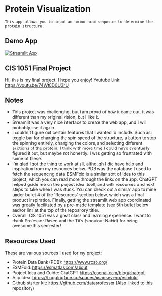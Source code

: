 # Protein Visualization
```
This app allows you to input an amino acid sequence to determine the protein structure.
```

## Demo App

[![Streamlit App](https://static.streamlit.io/badges/streamlit_badge_black_white.svg)](https://lrmcdonnell-final-project-streamlit-app-tqrlmf.streamlit.app/)

## CIS 1051 Final Project

Hi, this is my final project. I hope you enjoy! 
Youtube Link: https://youtu.be/74Wt0D0U3hU

## Notes
- This project was challenging, but I am proud of how it came out. It was different than my original vision, but I like it.
- Streamlit was a very nice interface to create the web app, and I will probably use it again.
- I couldn't figure out certain features that I wanted to include. Such as: toggle bar for changing the spin speed of the structure, a button to stop the spinning entirely, changing the colors, and selecting different sections of the protein. I think with more time I could have eventually figured it out, but maybe not honestly. I was getting so frustrated with some of these.
- I'm glad I got the thing to work at all, although I did have help and inspiration from my resources below. PDB was the database I used to fetch the sequencing data. ESMFold is a similar sort of idea to this project, which you can read more through the links on the app. ChatGPT helped guide me on the project idea itself, and with resources and next steps to take when I was stuck. You can check out a similar app to mine under bullet 4 of the 'Resources' section below, which was a final product inspiration. Finally, getting the streamlit web app coordinated was greatly facilitated by a pre-made template (see 5th bullet below and/or link at the top of the repository title).
- Overall, CIS 1051 was a great class and learning experience. I want to thank Professor Rosen and the TA's (shoutout Nabid) for being awesome this semester!

## Resources Used

These are various sources I used for my project:
- Protein Data Bank (PDB): https://www.rcsb.org/
- ESMFold: https://esmatlas.com/about
- Project Idea and Guide: ChatGPT https://openai.com/blog/chatgpt
- App idea: https://huggingface.co/spaces/osanseviero/esmfold
- Github starter kit: https://github.com/dataprofessor (Also linked to this repository)
